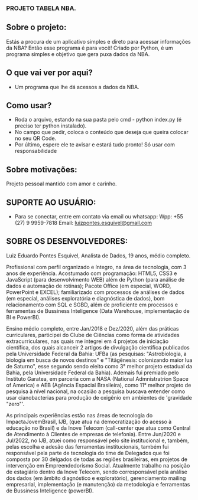 ### PROJETO TABELA NBA.
## Sobre o projeto:
Estás a procura de um aplicativo simples e direto para acessar informações da NBA? Então esse programa é para você! Criado por Python, é um programa simples e objetivo que gera puxa dados da NBA.

## O que vai ver por aqui?
- Um programa que lhe dá acessos a dados da NBA.

## Como usar?
- Roda o arquivo, estando na sua pasta pelo cmd - python index.py (é preciso ter python instalado).
- No campo que pedir, coloca o conteúdo que deseja que queira colocar no seu QR Code.
- Por último, espere ele te avisar e estará tudo pronto! Só usar com responsabilidade 

## Sobre motivações:
Projeto pessoal mantido com amor e carinho.

## SUPORTE AO USUÁRIO:
- Para se conectar, entre em contato via email ou whatsapp:
    Wpp: +55 (27) 9 9959-7818
    Email: luizpontes.esquivel@gmail.com

## SOBRE OS DESENVOLVEDORES:
Luiz Eduardo Pontes Esquivel, Analista de Dados, 19 anos, médio completo.

Profissional com perfil organizado e íntegro, na área de tecnologia, com 3 anos de experiência. Acostumado com programação: HTML5, CSS3 e JavaScript (para desenvolvimento WEB) além de Python (para análise de dados e automação de rotinas); Pacote Office (em especial, WORD, PowerPoint e EXCEL); familiarizado com processos de análises de dados (em especial, análises exploratória e diagnóstica de dados), bom relacionamento com SQL e SGBD, além de proficiente em processos e ferramentas de Bussiness Inteligence (Data Warehouse, implementação de BI e PowerBI).

Ensino médio completo, entre Jan/2018 e Dez/2020, além das práticas curriculares, participei do Clube de Ciências como forma de atividades extracurriculares, nas quais me integrei em 4 projetos de iniciação científica, dos quais alcanceir 2 artigos de divulgação científica publicados pela Universidade Federal da Bahia: UFBa (as pesquisas: "Astrobiologia, a biologia em busca de novos destinos" e "Titãgênesis: colonizando maior lua de Saturno", esse segundo sendo eleito como 3° melhor projeto estadual da Bahia, pela Universidade Federal da Bahia). Ademais fui premiado pelo Instituto Garatea, em parceria com a NASA (National Admnistratrion Space of America) e AEB (Agência Espacial Brasileira), como 11° melhor projeto de pesquisa à nível nacional, na ocasião a pesquisa buscava entender como usar cianobacterias para produção de oxigênio em ambientes de 'gravidade "zero"'.

As principais experiências estão nas áreas de tecnologia do ImpactaJovemBrasil, IJB, (que atua na democratização do acesso à educação no Brasil) e da Inove Telecom (call-center que atua como Central de Atendimento à Clientes de empresas de telefonia). Entre Jun/2020 e Jul/2022, no IJB, atuei como responsável pelo site institucional e, também, pelas escolha e adesão das ferramentas institucionais, também fui responsável pela parte de tecnologia do time de Delegados que foi composta por 30 delgados de todas as regiões brasileiras, em projetos de intervenção em Empreendedorismo Social. Atualmente trabalho na posição de estagiário dentro da Inove Telecom, sendo corresponsável pela análise dos dados (em âmbito diagnóstico e exploratório), gerenciamento mailing empresarial, implementação (e manutenção) da metodologia e ferramentas de Bussiness Inteligence (powerBI).